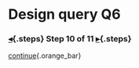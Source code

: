 <div class="top">

# Design query Q6
### [◂](command:katapod.loadPage?step9){.steps} Step 10 of 11 [▸](command:katapod.loadPage?step11){.steps}
</div>



[continue](command:katapod.loadPage?step11){.orange_bar}
